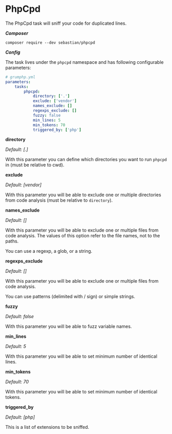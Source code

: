 # PhpCpd

The PhpCpd task will sniff your code for duplicated lines.

***Composer***

```
composer require --dev sebastian/phpcpd
```

***Config***

The task lives under the `phpcpd` namespace and has following configurable parameters:

```yaml
# grumphp.yml
parameters:
    tasks:
        phpcpd:
            directory: ['.']
            exclude: ['vendor']
            names_exclude: []
            regexps_exclude: []
            fuzzy: false
            min_lines: 5
            min_tokens: 70
            triggered_by: ['php']
```

**directory**

*Default: [.]*

With this parameter you can define which directories you want to run `phpcpd` in (must be relative to cwd).

**exclude**

*Default: [vendor]*

With this parameter you will be able to exclude one or multiple directories from code analysis (must be relative to `directory`).

**names_exclude**

*Default: []*

With this parameter you will be able to exclude one or multiple files from code analysis.
The values of this option refer to the file names, not to the paths.

You can use a regexp, a glob, or a string.

**regexps_exclude**

*Default: []*

With this parameter you will be able to exclude one or multiple files from code analysis.

You can use patterns (delimited with / sign) or simple strings.

**fuzzy**

*Default: false*

With this parameter you will be able to fuzz variable names.

**min_lines**

*Default: 5*

With this parameter you will be able to set minimum number of identical lines.

**min_tokens**

*Default: 70*

With this parameter you will be able to set minimum number of identical tokens.

**triggered_by**

*Default: [php]*

This is a list of extensions to be sniffed.
